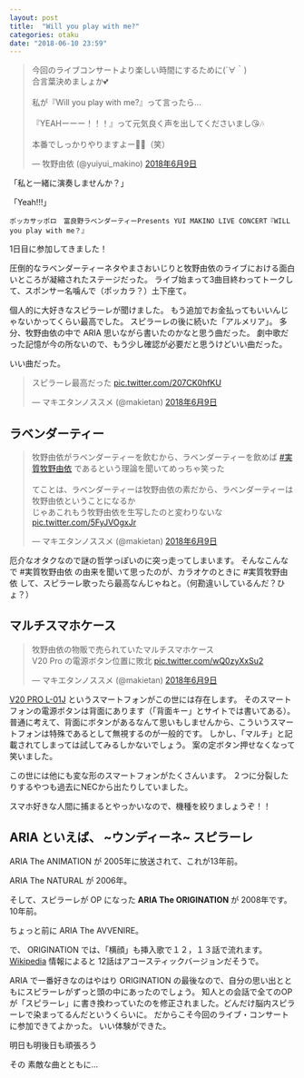 ```yaml
---
layout: post
title:  "Will you play with me?"
categories: otaku
date: "2018-06-10 23:59"
---
```


<blockquote class="twitter-tweet" data-lang="ja"><p lang="ja" dir="ltr">今回のライブコンサートより楽しい時間にするために(´∀｀)<br>合言葉決めましょか💕<br><br>私が『Will you play with me?』って言ったら…<br><br>『YEAHーーー！！！』って元気良く声を出してくださいまし😘🎶<br><br>本番でしっかりやりますよー🤤💖（笑）</p>&mdash; 牧野由依 (@yuiyui_makino) <a href="https://twitter.com/yuiyui_makino/status/1005261716119117824?ref_src=twsrc%5Etfw">2018年6月9日</a></blockquote>
<script async src="https://platform.twitter.com/widgets.js" charset="utf-8"></script>

「私と一緒に演奏しませんか？」

「Yeah!!!」

```
ポッカサッポロ　富良野ラベンダーティーPresents YUI MAKINO LIVE CONCERT『WILL you play with me？』
```

1日目に参加してきました！

圧倒的なラベンダーティーネタやまさおいじりと牧野由依のライブにおける面白いところが凝縮されたステージだった。
ライブ始まって3曲目終わってトークして、スポンサー名噛んで（ポッカラ？）土下座て。

個人的に大好きなスピラーレが聞けました。
もう追加でお金払ってもいいんじゃないかってくらい最高でした。
スピラーレの後に続いた「アルメリア」。
多分、牧野由依の中で ARIA 思いながら書いたのかなと思う曲だった。
劇中歌だった記憶が今の所ないので、もう少し確認が必要だと思うけどいい曲だった。

いい曲だった。

<blockquote class="twitter-tweet" data-lang="ja"><p lang="ja" dir="ltr">スピラーレ最高だった <a href="https://t.co/207CK0hfKU">pic.twitter.com/207CK0hfKU</a></p>&mdash; マキエタンノススメ (@makietan) <a href="https://twitter.com/makietan/status/1005410611788857344?ref_src=twsrc%5Etfw">2018年6月9日</a></blockquote>
<script async src="https://platform.twitter.com/widgets.js" charset="utf-8"></script>

## ラベンダーティー

<blockquote class="twitter-tweet" data-lang="ja"><p lang="ja" dir="ltr">牧野由依がラベンダーティーを飲むから、ラベンダーティーを飲めば <a href="https://twitter.com/hashtag/%E5%AE%9F%E8%B3%AA%E7%89%A7%E9%87%8E%E7%94%B1%E4%BE%9D?src=hash&amp;ref_src=twsrc%5Etfw">#実質牧野由依</a> であるという理論を聞いてめっちゃ笑った<br><br>てことは、ラベンダーティーは牧野由依の素だから、ラベンダーティーは牧野由依ということになるか<br>じゃあこれもう牧野由依を生写したのと変わりないな <a href="https://t.co/5FyJVOgxJr">pic.twitter.com/5FyJVOgxJr</a></p>&mdash; マキエタンノススメ (@makietan) <a href="https://twitter.com/makietan/status/1005451570350206976?ref_src=twsrc%5Etfw">2018年6月9日</a></blockquote>
<script async src="https://platform.twitter.com/widgets.js" charset="utf-8"></script>

厄介なオタクなので謎の哲学っぽいのに突っ走ってしまいます。
そんなこんなで #実質牧野由依 の由来を聞いて思ったのが、カラオケのときに #実質牧野由依 して、スピラーレ歌ったら最高なんじゃねと。（何勘違いしているんだ？ひょ？）

## マルチスマホケース

<blockquote class="twitter-tweet" data-lang="ja"><p lang="ja" dir="ltr">牧野由依の物販で売られていたマルチスマホケース<br>V20 Pro の電源ボタン位置に敗北 <a href="https://t.co/wQ0zyXxSu2">pic.twitter.com/wQ0zyXxSu2</a></p>&mdash; マキエタンノススメ (@makietan) <a href="https://twitter.com/makietan/status/1005345284153462784?ref_src=twsrc%5Etfw">2018年6月9日</a></blockquote>
<script async src="https://platform.twitter.com/widgets.js" charset="utf-8"></script>

[V20 PRO L\-01J](http://www.lg.com/jp/mobile-phone/lg-L-01J) というスマートフォンがこの世には存在します。
そのスマートフォンの電源ボタンは背面にあります（「背面キー」とサイトでは書いてある）。
普通に考えて、背面にボタンがあるなんて思いもしませんから、こういうスマートフォンは特殊であるとして無視するのが一般的です。
しかし、「マルチ」と記載されてしまっては試してみるしかないでしょう。
案の定ボタン押せなくなって笑いました。

この世には他にも変な形のスマートフォンがたくさんいます。
２つに分裂したりするやつも過去にNECから出たりしていました。

スマホ好きな人間に捕まるとやっかいなので、機種を絞りましょうぞ！！

## ARIA といえば、 ~ウンディーネ~ スピラーレ

ARIA The ANIMATION が 2005年に放送されて、これが13年前。

ARIA The NATURAL が 2006年。

そして、スピラーレが OP になった **ARIA The ORIGINATION** が 2008年です。10年前。

ちょっと前に ARIA The AVVENIRE。

で、 ORIGINATION では、「横顔」も挿入歌で１２，１３話で流れます。
<a href="https://ja.wikipedia.org/wiki/ARIA_(%E6%BC%AB%E7%94%BB)#%E3%82%A2%E3%83%8B%E3%83%A1">Wikipedia</a> 情報によると 12話はアコースティックバージョンだそうで。

ARIA で一番好きなのはやはり ORIGINATION の最後なので、自分の思い出とともにスピラーレがずっと頭の中にあったのでしょう。
知人との会話で全てのOPが「スピラーレ」に書き換わっていたのを修正されました。どんだけ脳内スピラーレで染まってるんだというくらいに。
だからこそ今回のライブ・コンサートに参加できてよかった。
いい体験ができた。

明日も明後日も頑張ろう

その 素敵な曲とともに…
